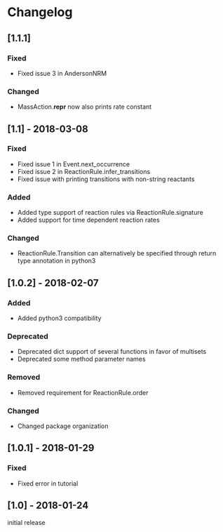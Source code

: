 # Changelog

## [1.1.1]

### Fixed
- Fixed issue 3 in AndersonNRM

### Changed
- MassAction.__repr__ now also prints rate constant

## [1.1] - 2018-03-08

### Fixed
- Fixed issue 1 in Event.next_occurrence
- Fixed issue 2 in ReactionRule.infer_transitions
- Fixed issue with printing transitions with non-string reactants

### Added
- Added type support of reaction rules via ReactionRule.signature
- Added support for time dependent reaction rates

### Changed
- ReactionRule.Transition can alternatively be specified through return type annotation in python3


## [1.0.2] - 2018-02-07

### Added
- Added python3 compatibility

### Deprecated
- Deprecated dict support of several functions in favor of multisets
- Deprecated some method parameter names

### Removed
- Removed requirement for ReactionRule.order

### Changed
- Changed package organization


## [1.0.1] - 2018-01-29

### Fixed
- Fixed error in tutorial


## [1.0] - 2018-01-24

initial release
